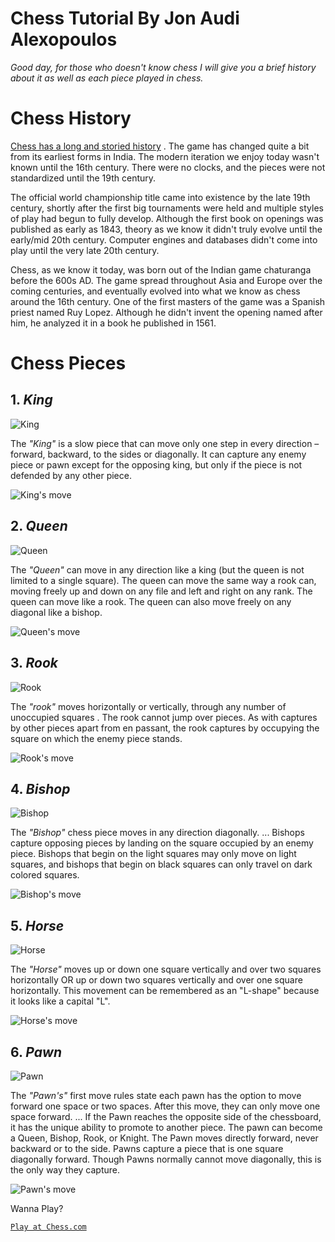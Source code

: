 # Chess Tutorial By Jon Audi Alexopoulos 

*Good day, for those who doesn't know chess I will give you a brief history about it as well as each piece played in chess.*

# Chess History

[Chess has a long and storied history](https://www.chess.com/article/view/history-of-chess) . The game has changed quite a bit from its earliest forms in India. The modern iteration we enjoy today wasn't known until the 16th century. There were no clocks, and the pieces were not standardized until the 19th century.

The official world championship title came into existence by the late 19th century, shortly after the first big tournaments were held and multiple styles of play had begun to fully develop. Although the first book on openings was published as early as 1843, theory as we know it didn't truly evolve until the early/mid 20th century. Computer engines and databases didn't come into play until the very late 20th century.

Chess, as we know it today, was born out of the Indian game chaturanga before the 600s AD. The game spread throughout Asia and Europe over the coming centuries, and eventually evolved into what we know as chess around the 16th century. One of the first masters of the game was a Spanish priest named Ruy Lopez. Although he didn't invent the opening named after him, he analyzed it in a book he published in 1561.

# Chess Pieces

## 1. *King*
![King](https://ak.picdn.net/shutterstock/videos/12420464/thumb/12.jpg)

The *"King"* is a slow piece that can move only one step in every direction – forward, backward, to the sides or diagonally. It can capture any enemy piece or pawn except for the opposing king, but only if the piece is not defended by any other piece.

![King's move](https://www.chessusa.com/mm5/graphics/00000001/chesssets_king_large.jpg)

## 2. *Queen*
![Queen](https://ak.picdn.net/shutterstock/videos/1008924719/thumb/1.jpg)

The *"Queen"* can move in any direction like a king (but the queen is not limited to a single square). The queen can move the same way a rook can, moving freely up and down on any file and left and right on any rank. The queen can move like a rook. The queen can also move freely on any diagonal like a bishop.

![Queen's move](https://herculeschess.com/wp-content/uploads/2020/04/ueen-300x300.png)

## 3. *Rook*
![Rook](https://images.chesscomfiles.com/uploads/v1/images_users/tiny_mce/pete/phpPW7hNr.jpeg)

The *"rook"* moves horizontally or vertically, through any number of unoccupied squares . The rook cannot jump over pieces. As with captures by other pieces apart from en passant, the rook captures by occupying the square on which the enemy piece stands.

![Rook's move](https://images.chesscomfiles.com/uploads/v1/images_users/tiny_mce/pdrpnht/phpfyINI1.png)

## 4. *Bishop*
![Bishop](https://images.ctfassets.net/3s5io6mnxfqz/32QoTfyChoDW77M5lflajM/8c2a9d27347ffb44341fb2232f4cdfd7/AdobeStock_58956658.jpeg?fm=jpg&w=900&fl=progressive)

The *"Bishop"* chess piece moves in any direction diagonally. ... Bishops capture opposing pieces by landing on the square occupied by an enemy piece. Bishops that begin on the light squares may only move on light squares, and bishops that begin on black squares can only travel on dark colored squares.

![Bishop's move](https://scarescrow.github.io/SI539Hw3/images/rules/bishop-moves.png)

## 5. *Horse*
![Horse](https://images.ctfassets.net/3s5io6mnxfqz/5Dbnm6zextJkAz0zRrIg4I/c53bfb22d159c937cc2e016638a3b2e6/AdobeStock_58956669.jpeg?fm=jpg&w=900&fl=progressive)

The *"Horse"* moves up or down one square vertically and over two squares horizontally OR up or down two squares vertically and over one square horizontally. This movement can be remembered as an "L-shape" because it looks like a capital "L".

![Horse's move](https://images.chesscomfiles.com/uploads/v1/images_users/tiny_mce/pdrpnht/phpVZb3tN.png)

## 6. *Pawn*
![Pawn](https://www.chess-game-strategies.com/wp-content/uploads/2020/12/Pawns.jpg)

The *"Pawn's"* first move rules state each pawn has the option to move forward one space or two spaces. After this move, they can only move one space forward. ... If the Pawn reaches the opposite side of the chessboard, it has the unique ability to promote to another piece. The pawn can become a Queen, Bishop, Rook, or Knight. The Pawn moves directly forward, never backward or to the side. Pawns capture a piece that is one square diagonally forward. Though Pawns normally cannot move diagonally, this is the only way they capture.

![Pawn's move](https://i0.wp.com/learnchess101.com///wp-content/uploads/2015/10/How-to-correctly-move-the-pawn-in-chess.png?ssl=1)

Wanna Play?

[`Play at Chess.com`](https://www.chess.com/ "Press Ctrl if you wish to open this link in another tab") 
